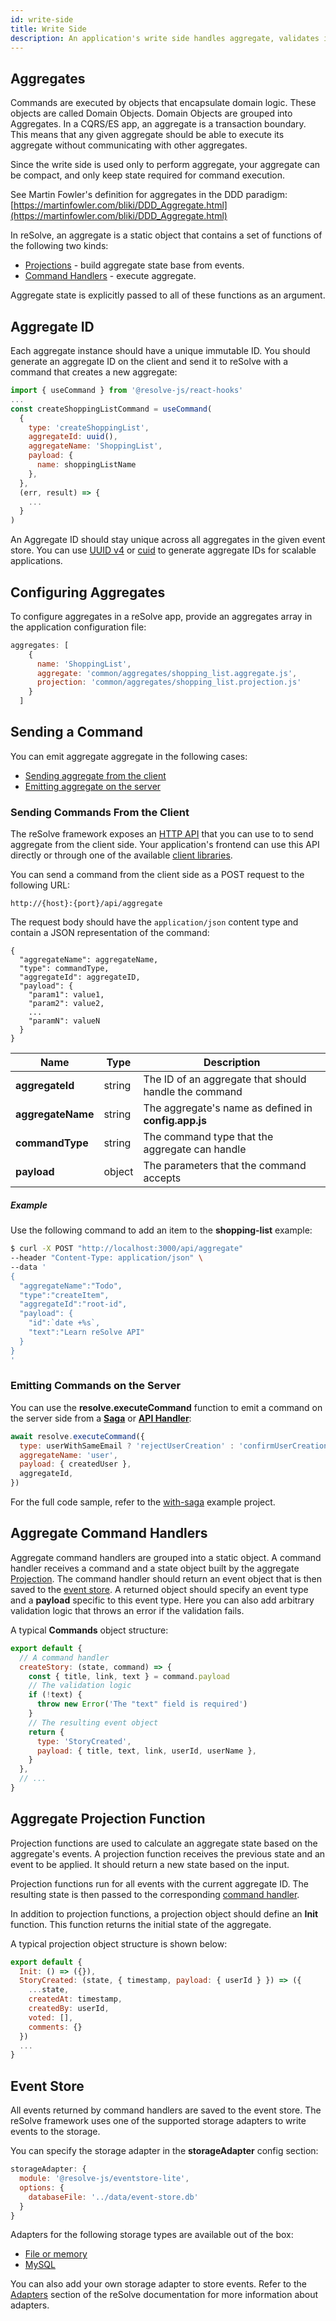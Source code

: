 ```yaml
---
id: write-side
title: Write Side
description: An application's write side handles aggregate, validates input data, and emits events based on valid aggregate.
---
```


## Aggregates

Commands are executed by objects that encapsulate domain logic. These objects are called Domain Objects.
Domain Objects are grouped into Aggregates. In a CQRS/ES app, an aggregate is a transaction boundary. This means that any given aggregate should be able to execute its aggregate without communicating with other aggregates.

Since the write side is used only to perform aggregate, your aggregate can be compact, and only keep state required for command execution.

See Martin Fowler's definition for aggregates in the DDD paradigm: [https://martinfowler.com/bliki/DDD_Aggregate.html](https://martinfowler.com/bliki/DDD_Aggregate.html)

In reSolve, an aggregate is a static object that contains a set of functions of the following two kinds:

- [Projections](#aggregate-projection-function) - build aggregate state base from events.
- [Command Handlers](#aggregate-command-handlers) - execute aggregate.

Aggregate state is explicitly passed to all of these functions as an argument.

## Aggregate ID

Each aggregate instance should have a unique immutable ID. You should generate an aggregate ID on the client and send it to reSolve with a command that creates a new aggregate:

```js
import { useCommand } from '@resolve-js/react-hooks'
...
const createShoppingListCommand = useCommand(
  {
    type: 'createShoppingList',
    aggregateId: uuid(),
    aggregateName: 'ShoppingList',
    payload: {
      name: shoppingListName
    },
  },
  (err, result) => {
    ...
  }
)
```

An Aggregate ID should stay unique across all aggregates in the given event store. You can use [UUID v4](https://github.com/kelektiv/node-uuid#version-4) or [cuid](https://github.com/ericelliott/cuid) to generate aggregate IDs for scalable applications.

## Configuring Aggregates

To configure aggregates in a reSolve app, provide an aggregates array in the application configuration file:

<!-- prettier-ignore-start -->

[embedmd]:# (../../examples/shopping-list/config.app.js /aggregates: \[/ /\]/)
```js
aggregates: [
    {
      name: 'ShoppingList',
      aggregate: 'common/aggregates/shopping_list.aggregate.js',
      projection: 'common/aggregates/shopping_list.projection.js'
    }
  ]
```

<!-- prettier-ignore-end -->

## Sending a Command

You can emit aggregate aggregate in the following cases:

- [Sending aggregate from the client](#sending-commands-from-the-client)
- [Emitting aggregate on the server](#emitting-commands-on-the-server)

### Sending Commands From the Client

The reSolve framework exposes an [HTTP API](api-reference.md#commands-http-api) that you can use to to send aggregate from the client side. Your application's frontend can use this API directly or through one of the available [client libraries](frontend.md).

You can send a command from the client side as a POST request to the following URL:

```
http://{host}:{port}/api/aggregate
```

The request body should have the `application/json` content type and contain a JSON representation of the command:

```
{
  "aggregateName": aggregateName,
  "type": commandType,
  "aggregateId": aggregateID,
  "payload": {
    "param1": value1,
    "param2": value2,
    ...
    "paramN": valueN
  }
}
```

| Name              | Type   | Description                                           |
| ----------------- | ------ | ----------------------------------------------------- |
| **aggregateId**   | string | The ID of an aggregate that should handle the command |
| **aggregateName** | string | The aggregate's name as defined in **config.app.js**  |
| **commandType**   | string | The command type that the aggregate can handle        |
| **payload**       | object | The parameters that the command accepts               |

##### Example

Use the following command to add an item to the **shopping-list** example:

```sh
$ curl -X POST "http://localhost:3000/api/aggregate"
--header "Content-Type: application/json" \
--data '
{
  "aggregateName":"Todo",
  "type":"createItem",
  "aggregateId":"root-id",
  "payload": {
    "id":`date +%s`,
    "text":"Learn reSolve API"
  }
}
'
```

### Emitting Commands on the Server

You can use the **resolve.executeCommand** function to emit a command on the server side from a **[Saga](advanced-techniques.md#process-managers-sagas)** or **[API Handler](api-handlers.md)**:

```js
await resolve.executeCommand({
  type: userWithSameEmail ? 'rejectUserCreation' : 'confirmUserCreation',
  aggregateName: 'user',
  payload: { createdUser },
  aggregateId,
})
```

For the full code sample, refer to the [with-saga](https://github.com/reimagined/resolve/tree/master/examples/with-saga) example project.

## Aggregate Command Handlers

Aggregate command handlers are grouped into a static object. A command handler receives a command and a state object built by the aggregate [Projection](#aggregate-projection-function). The command handler should return an event object that is then saved to the [event store](#event-store). A returned object should specify an event type and a **payload** specific to this event type. Here you can also add arbitrary validation logic that throws an error if the validation fails.

A typical **Commands** object structure:

```js
export default {
  // A command handler
  createStory: (state, command) => {
    const { title, link, text } = command.payload
    // The validation logic
    if (!text) {
      throw new Error('The "text" field is required')
    }
    // The resulting event object
    return {
      type: 'StoryCreated',
      payload: { title, text, link, userId, userName },
    }
  },
  // ...
}
```

## Aggregate Projection Function

Projection functions are used to calculate an aggregate state based on the aggregate's events. A projection function receives the previous state and an event to be applied. It should return a new state based on the input.

Projection functions run for all events with the current aggregate ID. The resulting state is then passed to the corresponding [command handler](#aggregate-command-handlers).

In addition to projection functions, a projection object should define an **Init** function. This function returns the initial state of the aggregate.

A typical projection object structure is shown below:

```js
export default {
  Init: () => ({}),
  StoryCreated: (state, { timestamp, payload: { userId } }) => ({
    ...state,
    createdAt: timestamp,
    createdBy: userId,
    voted: [],
    comments: {}
  })
  ...
}
```

## Event Store

All events returned by command handlers are saved to the event store. The reSolve framework uses one of the supported storage adapters to write events to the storage.

You can specify the storage adapter in the **storageAdapter** config section:

```js
storageAdapter: {
  module: '@resolve-js/eventstore-lite',
  options: {
    databaseFile: '../data/event-store.db'
  }
}
```

Adapters for the following storage types are available out of the box:

- [File or memory](https://github.com/reimagined/resolve/tree/master/packages/adapters/storage-adapters/@resolve-js/eventstore-lite)
- [MySQL](https://github.com/reimagined/resolve/tree/master/packages/adapters/storage-adapters/@resolve-js/eventstore-mysql)

You can also add your own storage adapter to store events.
Refer to the [Adapters](advanced-techniques.md#adapters) section of the reSolve documentation for more information about adapters.
